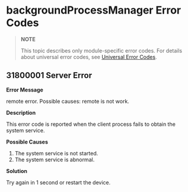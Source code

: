 # backgroundProcessManager Error Codes

> **NOTE**
>
> This topic describes only module-specific error codes. For details about universal error codes, see [Universal Error Codes](../errorcode-universal.md).

## 31800001 Server Error

**Error Message**

remote error. Possible causes: remote is not work.

**Description**

This error code is reported when the client process fails to obtain the system service.

**Possible Causes**

1. The system service is not started.
2. The system service is abnormal.

**Solution**

Try again in 1 second or restart the device.
